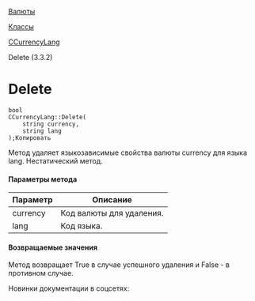 [Валюты](/api_help/currency/index.php)

[Классы](/api_help/currency/developer/index.php)

[CCurrencyLang](/api_help/currency/developer/ccurrencylang/index.php)

Delete (3.3.2)

Delete
======

```
bool
CCurrencyLang::Delete(
	string currency, 
	string lang
);Копировать
```

Метод удаляет языкозависимые свойства валюты currency для языка lang. Нестатический метод.

#### Параметры метода

| Параметр | Описание |
| --- | --- |
| currency | Код валюты для удаления. |
| lang | Код языка. |

#### Возвращаемые значения

Метод возвращает True в случае успешного удаления и False - в противном случае.

Новинки документации в соцсетях: